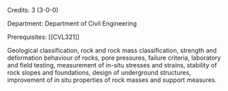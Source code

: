 Credits: 3 (3-0-0)

Department: Department of Civil Engineering

Prerequisites: [[CVL321]]

Geological classification, rock and rock mass classification, strength and deformation behaviour of rocks, pore pressures, failure criteria, laboratory and field testing, measurement of in-situ stresses and strains, stability of rock slopes and foundations, design of underground structures, improvement of in situ properties of rock masses and support measures.